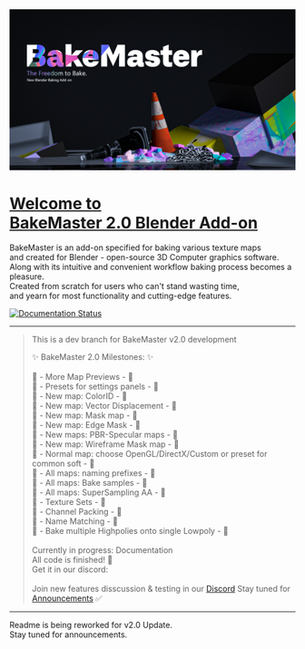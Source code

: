 <img src="https://raw.githubusercontent.com/KirilStrezikozin/BakeMaster-Blender-Addon/master/.github/images/teasers/bakemaster-addon-teaser-primary.png" alt="bakemaster-addon-teaser-primary" width="1280px"/>

<!--- Heading -->
<h1 id="page-top">
    <a href="#page-top">
        Welcome to <br />
        BakeMaster 2.0 Blender Add-on
    </a>
</h1>

<!-- Intro -->
BakeMaster is an add-on specified for baking various texture maps <br/>and created for Blender - open-source 3D Computer graphics software. <br/>Along with its intuitive and convenient workflow baking process becomes a pleasure. <br/>Created from scratch for users who can't stand wasting time, <br />and yearn for most functionality and cutting-edge features.

<a href='https://bakemaster-blender-addon.readthedocs.io/en/latest/?badge=latest'>
    <img src='https://readthedocs.org/projects/bakemaster-blender-addon/badge/?version=latest' alt='Documentation Status' />
</a>

---

> This is a dev branch for BakeMaster v2.0 development
>
> ✨ BakeMaster 2.0 Milestones: ✨ <br>
> <br>
> 🎯 - More Map Previews - 🎯 <br>
> 🎯 - Presets for settings panels - 🎯 <br>
> 🎯 - New map: ColorID - 🎯 <br>
> 🎯 - New map: Vector Displacement - 🎯 <br>
> 🎯 - New map: Mask map - 🎯 <br>
> 🎯 - New map: Edge Mask - 🎯 <br>
> 🎯 - New maps: PBR-Specular maps - 🎯 <br>
> 🎯 - New map: Wireframe Mask map - 🎯 <br>
> 🎯 - Normal map: choose OpenGL/DirectX/Custom or preset for common soft - 🎯 <br>
> 🎯 - All maps: naming prefixes - 🎯 <br>
> 🎯 - All maps: Bake samples - 🎯 <br>
> 🎯 - All maps: SuperSampling AA - 🎯 <br>
> 🎯 - Texture Sets - 🎯 <br>
> 🎯 - Channel Packing - 🎯 <br>
> 🎯 - Name Matching - 🎯 <br>
> 🎯 - Bake multiple Highpolies onto single Lowpoly - 🎯 <br>
> <br>
> Currently in progress: Documentation <br>
> All code is finished! 🤩 <br>
> Get it in our discord: <br>
> <br>
> Join new features disscussion & testing in our [Discord](https://discord.gg/2ePzzzMBf4) Stay tuned for [Announcements](https://github.com/KirilStrezikozin/BakeMaster-Blender-Addon/discussions/5) ✅</span> <br>

---

Readme is being reworked for v2.0 Update.<br>Stay tuned for announcements.
